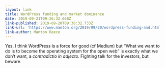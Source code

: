 ```yaml
---
layout: link
title: WordPress funding and market dominance
date: 2019-09-21T09:36:32.668Z
link-published: 2019-09-20T09:36:32.733Z
link-url: 'https://www.manton.org/2019/09/20/wordpress-funding-and.html'
link-author: Manton Reece
---
```

Yes. I think WordPress is a force for good (cf Medium) but <q>What we want to do is to become the operating system for the open web</q> is exactly what we don’t want, a <i>contradictio in adjecto</i>. Fighting talk for the investors, but beware.
